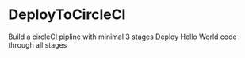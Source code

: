 # DeployToCircleCI


Build a circleCI pipline with minimal 3 stages
Deploy Hello World code through all stages 
